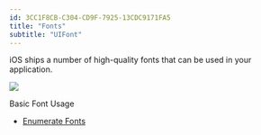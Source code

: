 ```yaml
---
id: 3CC1F8CB-C304-CD9F-7925-13CDC9171FA5
title: "Fonts"
subtitle: "UIFont"
---
```


iOS ships a number of high-quality fonts that can be used in your
application.

 [ ![](Images/EnumerateFonts.png)](Images/EnumerateFonts.png)

Basic Font Usage

-   [Enumerate Fonts](/recipes/ios/standard_controls/fonts/enumerate_fonts)

